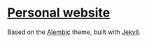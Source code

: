 # [Personal website](https://lxasqjc.github.io)

Based on the [Alembic](https://alembic.darn.es/) theme, built with [Jekyll](https://jekyllrb.com/).
